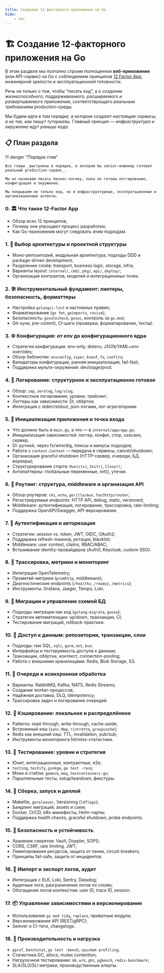 ```yaml
---
title: Создание 12-факторного приложения на Go
hide:
    - toc
---
```

# 🏗️ Создание 12-факторного приложения на Go

В этом разделе мы поэтапно строим полноценное **веб-приложение** (или API-сервис) на Go с соблюдением принципов [12 Factor App](https://12factor.net/), инженерной зрелости и эксплуатационной готовности.

Речь не только о том, чтобы "писать код", а о _создании жизнеспособного, поддерживаемого, расширяемого и развертываемого приложения_, соответствующего реальным требованиям production-среды.

Мы будем идти _в том порядке, в котором создают настоящие сервисы, а не так, как пишут туториалы_.
Главный принцип — _инфраструктура и окружение идут раньше кода_.

## 📋 План раздела

!!! danger "Порядок глав"

    Все главы _выстроены в порядке, в котором бы senior-инженер готовил реальный production-сервис_.

    Мы не начинаем писать бизнес-логику, пока не готовы логгирование, конфигурация и окружение.

    Мы покрываем не только код, но и инфраструктурные, эксплуатационные и организационные аспекты.

### 0. 🏛️ Что такое 12-Factor App

- Обзор всех 12 принципов;
- Почему они упрощают процесс разработки;
- Как Go-приложения могут следовать этим подходам.

### 1. 🧱 Выбор архитектуры и проектной структуры

- Моно-репозиторий, модульная архитектура, подходы DDD и package-driven development;
- Разделение слоёв: transport, business logic, storage, infra;
- Варианты layout: `internal/`, `cmd/`, `pkg/`, `api/`, `deploy/`;
- Организация контрактов, моделей и интеграционных точек.

### 2. 🛠️ Инструментальный фундамент: линтеры, безопасность, форматтеры

- Настройка `golangci-lint` и кастомных правил;
- Форматирование (`go fmt`, `goimports`, `revive`);
- Безопасность: `govulncheck`, `gosec`, контроль за `go.mod`;
- Git-хуки, pre-commit, CI-шаги (проверки, форматирование, тесты).

### 3. ⚙️ Конфигурация: от env до конфигурационного ядра

- Стратегии конфигурации: env-only, dotenv, JSON/YAML+env overrides;
- Обзор библиотек: `envconfig`, `viper`, `koanf`, `fx`, `confita`;
- Валидаторы конфигурации, ранняя инициализация, fail-fast;
- Поддержка мульти-окружений: dev/stage/prod.

### 4. 📓 Логирование: структурное и эксплуатационно готовое

- Обзор: `zap`, `zerolog`, `log/slog`;
- Контекстное логирование, уровни, трейсинг;
- Логгеры как зависимости: DI, обёртки;
- Интеграция с stderr/stdout, json-логами, лог-агрегаторами.

### 5. 🚀 Инициализация приложения и точка входа

- Что должно быть в `main.go`, а что — в `internal/app/app.go`;
- Инициализация зависимостей: логгер, конфиг, стор, usecase, сервер;
- DI: ручной, через fx/wire/dig, плюсы и минусы подходов;
- Работа с `context.Context` — передача в сервисы, cancel/shutdown;
- Организация graceful shutdown (HTTP-сервер, очереди, БД, воркеры);
- Структурирование старта: `Run(ctx)`, `Init()`, `Close()`;
- Антипаттерны: глобальные переменные, init(), утечки.

### 6. 🧭 Роутинг: структура, middleware и организация API

- Обзор роутеров: `chi`, `echo`, `gorilla/mux`, `fasthttp/router`;
- Регистрируемые endpoints: HTTP API, debug, static, versioned;
- Middleware: аутентификация, логирование, трассировка, rate-limiting;
- Поддержка OpenAPI/Swagger, API-версирование.

### 7. 🔐 Аутентификация и авторизация

- Стратегии: session vs. token, JWT, OIDC, OAuth2;
- Поддержка refresh-токенов, ротация, blacklist;
- Middleware: user context, claims, RBAC/ABAC;
- Встраивание identity-провайдеров (Auth0, Keycloak, custom SSO).

### 8. 🔄 Трассировка, метрики и мониторинг

- Интеграция OpenTelemetry;
- Прометей-метрики (`promhttp`, middleware);
- Диагностические endpoints (`/healthz`, `/readyz`, `/metrics`);
- Инструменты: Grafana, Jaeger, Tempo, Loki.

### 9. 🧬 Миграции и управление схемой БД

- Подходы: миграции как код (`golang-migrate`, `goose`);
- Стратегии автоматизации: up/down, транзакции, CI;
- Тестирование миграций, rollback-практики.

### 10. 💾 Доступ к данным: репозитории, транзакции, слои

- Подходы: raw SQL, `sqlc`, `gorm`, `ent`, `bun`;
- Интерфейсы и тестируемость доступа к данным;
- Транзакции, обёртки, контекст, connection-pooling;
- Работа с внешними хранилищами: Redis, Blob Storage, S3.

### 11. 📨 Очереди и асинхронная обработка

- Варианты: RabbitMQ, Kafka, NATS, Redis Streams;
- Создание worker-процессов;
- Надёжная доставка, DLQ, idempotency;
- Трассировка задач и логирование очередей.

### 12. 🧠 Кэширование: локальное и распределённое

- Patterns: read-through, write-through, cache-aside;
- Встроенный кэш (`sync.Map`, `ristretto`, `groupcache`);
- Redis как внешний кэш: TTL, invalidation, pub/sub;
- Инструменты мониторинга hit/miss-статистики.

### 13. 🧪 Тестирование: уровни и стратегия

- Юнит, интеграционные, контрактные, e2e;
- `testing`, `testify`, `ginkgo`, `go test -race`;
- Моки и стабли: `gomock`, `moq`, `testcontainers-go`;
- Параллельные тесты, setup/teardown, фикстуры.

### 14. 🚀 Сборка, запуск и деплой

- Makefile, `goreleaser`, Versioning (`ldflags`);
- Бандлинг миграций, assets и схем;
- Docker, CI/CD, k8s-манифесты, Helm-чарты;
- Поддержка health checks, graceful shutdown, probe endpoints.

### 15. 🔐 Безопасность и устойчивость

- Хранение секретов: Vault, Doppler, SOPS;
- CORS, CSRF, rate limiting, JWT;
- Лимитирование ресурсов, защита от паник, circuit-breakers;
- Принципы fail-safe, защита от инцидентов.

### 16. 🔄 Импорт и экспорт логов, аудит

- Интеграция с ELK, Loki, Sentry, Datadog;
- Аудитные логи, разграничение логов по слоям;
- Обогащение логов контекстом: user ID, trace ID, session.

### 17. 📦 Управление зависимостями и версионирование

- Использование `go mod tidy`, `replace`, приватные модули;
- Версионирование API (REST/gRPC);
- Semver и CI-теги, changelogs.

### 18. 🚦 Производительность и нагрузка

- `pprof`, `benchstat`, `go test -bench`, `cpu/mem profiling`;
- Статистика GC, allocs, mutex contention;
- Нагрузочное тестирование: `k6`, `wrk`, `ghz`, `pgbench`, `redis-benchmark`;
- SLA/SLO/SLI метрики, производственные алерты.
